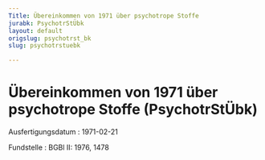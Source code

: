 ```yaml
---
Title: Übereinkommen von 1971 über psychotrope Stoffe
jurabk: PsychotrStÜbk
layout: default
origslug: psychotrst_bk
slug: psychotrstuebk

---
```


# Übereinkommen von 1971 über psychotrope Stoffe (PsychotrStÜbk)

Ausfertigungsdatum
:   1971-02-21

Fundstelle
:   BGBl II: 1976, 1478

